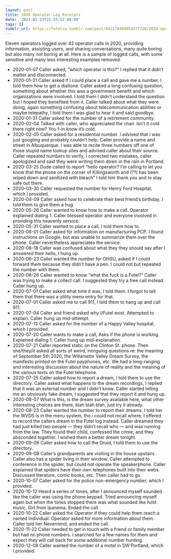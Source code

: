 ```yaml
---
layout: post
title: 2020 Operator Log Excerpts
date: '2021-01-23T21:55:52-08:00'
tags: []
tumblr_url: https://futelco.tumblr.com/post/641170409954377728/2020-operator-log-excerpts
---
```

Eleven operators logged over 42 operator calls in 2020, providing information, assisting users, and sharing conversations, many quite boring but also many not boring at all. Here is a sample of logged calls, with some sensitive and many less interesting examples removed.

- 2020-01-07 Caller asked, “which operator is this?” I replied that it didn’t matter and disconnected.
- 2020-01-21 Caller asked if I could place a call and gave me a number, I told them how to get a dialtone. Caller asked a long confusing question, something about whether this was a government benefit and which organizations were involved. I told them I didn’t understand the question but I hoped they benefited from it. Caller talked about what they were doing, again something confusing about telecommunication abilities or maybe telepathy, I told them I was glad to hear it and said goodbye.
- 2020-01-31 Caller asked for the number of a retirement community.
- 2020-02-04 Talked with caller, who appreciated the chair. Isn’t it cold there right now? You f-in know it’s cold.
- 2020-02-05 Caller asked for a residential number. I advised that I was just googling and probably couldn’t help. Caller provide a name and street in Albuquerque. I was able to recite three numbers off one of those stupid name lookup sites and advised caller about their source. Caller repeated numbers to verify, I corrected two mistakes, caller apologized and said they were writing them down in the rain in Portland.
- 2020-03-25 Dude called to report “hello operator? I’m calling to let you know that the phone on the corner of Killingsworth and (??) has been wiped down and sanitized with bleach” I told him thank you and to stay safe out there.
- 2020-03-30 Caller requested the number for Henry Ford Hospital, which I provided.
- 2020-04-09 Caller asked how to celebrate their best friend’s birthday, I told them to give them a hug.
- 2020-05-26 Caller wanted to know how to make a call. Operator explained dialing 1. Caller blessed operator and everyone involved in providing this heavenly service.
- 2020-05-31 Caller wanted to place a call, I told them how to.
- 2020-06-01 Caller asked for information on manufacturing PCP. I found instructions on Google, but was unable to summarize them over the phone. Caller nevertheless appreciates the service.
- 2020-06-18 Caller was confused about what they they should say after I answered their hello, I hung up.
- 2020-06-23 Caller wanted the number for OHSU, asked if I could forward them because they didn’t have a pen. I could not but repeated the number with them.
- 2020-06-26 Caller wanted to know “what the fuck is a Futel?” Caller was trying to make a collect call. I suggested they try a free call instead. Caller hung up.
- 2020-07-01 Caller asked what time it was, I told them. I forgot to tell them that there was a utility menu entry for that.
- 2020-07-01 Caller asked me to call 911, I told them to hang up and call 911.
- 2020-07-04 Caller and friend asked why I/Futel exist. Attempted to explain. Caller hung up mid-attempt.
- 2020-07-13 Caller asked for the number of a Happy Valley hospital, which I provided.
- 2020-07-20 Caller wants to make a call, Asks if the phone is working. Explained dialing 1. Caller hung up mid-explanation.
- 2020-07-21 Caller reported static on the Clinton St. phone. Then she/they/it asked all sorts of weird, intriguing questions re: the meaning of September 5th 2020, the Willamette Valley Dream Survey, the manifesto printed on the Futel payphones, etc. We had a long-ranging and interesting discussion about the nature of reality and the meaning of the various texts on the Futel telephone.
- 2020-07-25 Caller asked how to report a dream, I told them to use the directory. Caller asked what happens to the dream recordings, I replied that it was an external number and I didn’t know. Caller started telling me an obviously fake dream, I suggested that they report it and hung up.
- 2020-08-07 What is this, is the dream survey available here, what other interesting choices are there, blah blah blah, just try it already.
- 2020-08-23 Caller wanted the number to report their dreams. I told her the WVDS is in the menu system, tho i could not recall where. I offered to record the callers dream in the Futel log instead. Caller dreamed they had just killed two people — they didn’t recall who — and was running from the law. They found their child, confessed the crime, and they absconded together. I wished them a better dream tonight.
- 2020-09-06 Caller asked how to call the Druid, I told them to use the directory.
- 2020-09-09 Caller’s grandparents are visiting in the house upstairs. Caller also has a spider living in their window. Caller attempted to conference in the spider, but could not operate the speakerphone. Caller explained that spiders have their own telephones built into their webs. Discussed literature, comic books, etc. Then caller had to go.
- 2020-10-07 Caller asked for the police non-emergency number, which I provided.
- 2020-10-12 Heard a series of tones, after I announced myself sounded like the caller was using the phone keypad. Tried announcing myself again but when the tones stopped there was what sounded like hold music. Girl from Ipanema. Ended the call.
- 2020-10-22 Caller asked the Operator if they could help them reach a named individual. Operator asked for more information about them. Caller told her Nevermind, and ended the call.
- 2020-11-22 Caller needed to get in touch with a friend or family member but had no phone numbers. i searched for a few names for them and expect they will call back for some additional number hunting.
- 2020-12-08 Caller wanted the number of a motel in SW Portland, which I provided.
